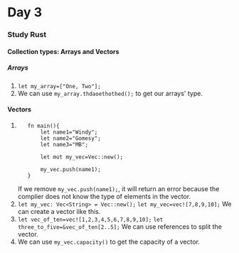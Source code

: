 # Day 3
### Study Rust
#### Collection types: Arrays and Vectors
##### Arrays
1. `let my_array=["One, Two"];`
2. We can use `my_array.thdaoethothed();` to get our arrays' type.

#### Vectors
1. ```
      fn main(){
          let name1="Windy";
          let name2="Gomesy";
          let name3="MB";
          
          let mut my_vec=Vec::new();
          
          my_vec.push(name1);
      }
   ```
   If we remove `my_vec.push(name1);`, it will return an error because the complier does not know the type of elements in the vector.
2. `let my_vec: Vec<String> = Vec::new();`
   `let my_vec=vec![7,8,9,10];`
   We can create a vector like this.
3. `let vec_of_ten=vec![1,2,3,4,5,6,7,8,9,10];`
   `let three_to_five=&vec_of_ten[2..5];`
   We can use references to split the vector.
5. We can use `my_vec.capacity()` to get the capacity of a vector.

